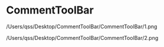# CommentToolBar


/Users/qss/Desktop/CommentToolBar/CommentToolBar/1.png


/Users/qss/Desktop/CommentToolBar/CommentToolBar/2.png